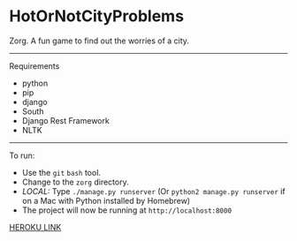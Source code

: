 HotOrNotCityProblems
====================

Zorg. A fun game to find out the worries of a city.

---

Requirements

 - python
 - pip
 - django
 - South
 - Django Rest Framework
 - NLTK

---

To run:

 - Use the `git` `bash` tool.
 - Change to the `zorg` directory.
 - *LOCAL:* Type `./manage.py runserver` (Or `python2 manage.py runserver` if on a Mac with Python installed by Homebrew)
 - The project will now be running at `http://localhost:8000`
 
[HEROKU LINK](http://zorg-itc.herokuapp.com)
 
